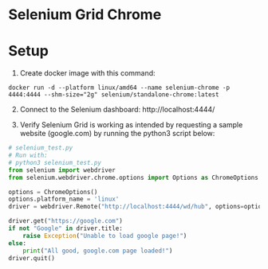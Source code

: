 # Selenium Grid Chrome
# Setup

1. Create docker image with this command: 

`docker run -d --platform linux/amd64 --name selenium-chrome -p 4444:4444 --shm-size="2g" selenium/standalone-chrome:latest`

2. Connect to the Selenium dashboard: http://localhost:4444/

3. Verify Selenium Grid is working as intended by requesting a sample website (google.com) by running the python3 script below: 

```python
# selenium_test.py
# Run with:
# python3 selenium_test.py
from selenium import webdriver
from selenium.webdriver.chrome.options import Options as ChromeOptions

options = ChromeOptions()
options.platform_name = 'linux'
driver = webdriver.Remote("http://localhost:4444/wd/hub", options=options)

driver.get("https://google.com")
if not "Google" in driver.title:
    raise Exception("Unable to load google page!")
else:
    print("All good, google.com page loaded!")
driver.quit()
```


